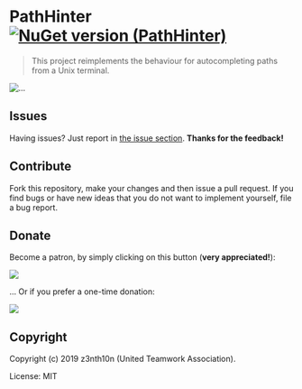 # PathHinter  [![NuGet version (PathHinter)](https://img.shields.io/nuget/v/PathHinter.svg?style=flat-square)](https://www.nuget.org/packages/PathHinter/)

> This project reimplements the behaviour for autocompleting paths from 
a Unix terminal.

![...](https://i.imgur.com/1kZxsxU.gif)

## Issues

Having issues? Just report in [the issue section](/issues). **Thanks for the feedback!**

## Contribute

Fork this repository, make your changes and then issue a pull request. 
If you find bugs or have new ideas that you do not want to implement yourself, file a bug report.

## Donate

Become a patron, by simply clicking on this button (**very 
appreciated!**):

[![](https://c5.patreon.com/external/logo/become_a_patron_button.png)](https://www.patreon.com/z3nth10n)

... Or if you prefer a one-time donation:

[![](https://www.paypalobjects.com/en_US/i/btn/btn_donateCC_LG.gif)](https://paypal.me/z3nth10n)

## Copyright

Copyright (c) 2019 z3nth10n (United Teamwork Association).

License: MIT
